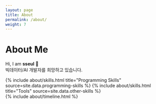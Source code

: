 ```yaml
---
layout: page
title: About
permalink: /about/
weight: 7
---
```


# **About Me**

Hi, I am **sseul** :wave:<br>
빅데이터/AI 개발자를 희망하고 있습니다. 

<div class="row">
{% include about/skills.html title="Programming Skills" source=site.data.programming-skills %}
{% include about/skills.html title="Tools" source=site.data.other-skills %}
</div>

<div class="row">
{% include about/timeline.html %}
</div>